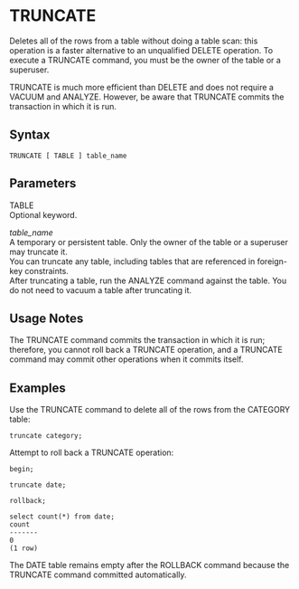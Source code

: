 # TRUNCATE<a name="r_TRUNCATE"></a>

Deletes all of the rows from a table without doing a table scan: this operation is a faster alternative to an unqualified DELETE operation\. To execute a TRUNCATE command, you must be the owner of the table or a superuser\.

TRUNCATE is much more efficient than DELETE and does not require a VACUUM and ANALYZE\. However, be aware that TRUNCATE commits the transaction in which it is run\.

## Syntax<a name="r_TRUNCATE-synopsis"></a>

```
TRUNCATE [ TABLE ] table_name
```

## Parameters<a name="r_TRUNCATE-parameters"></a>

TABLE   
Optional keyword\. 

 *table\_name*   
A temporary or persistent table\. Only the owner of the table or a superuser may truncate it\.   
You can truncate any table, including tables that are referenced in foreign\-key constraints\.   
After truncating a table, run the ANALYZE command against the table\. You do not need to vacuum a table after truncating it\. 

## Usage Notes<a name="r_TRUNCATE_usage_notes"></a>

The TRUNCATE command commits the transaction in which it is run; therefore, you cannot roll back a TRUNCATE operation, and a TRUNCATE command may commit other operations when it commits itself\. 

## Examples<a name="r_TRUNCATE-examples"></a>

Use the TRUNCATE command to delete all of the rows from the CATEGORY table: 

```
truncate category;
```

Attempt to roll back a TRUNCATE operation: 

```
begin;

truncate date;

rollback;

select count(*) from date;
count
-------
0
(1 row)
```

The DATE table remains empty after the ROLLBACK command because the TRUNCATE command committed automatically\. 